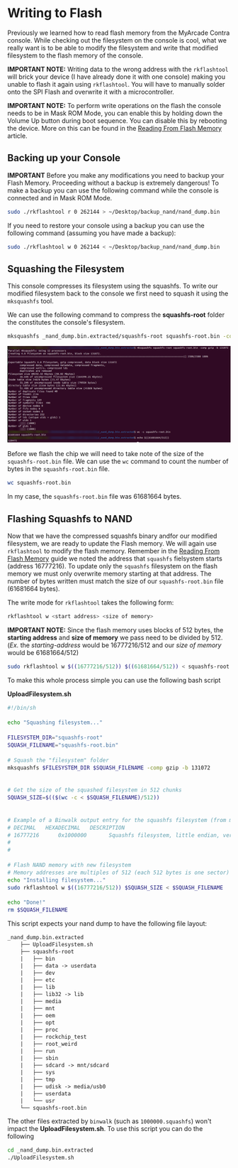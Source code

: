 # Writing to Flash
Previously we learned how to read flash memory from the MyArcade Contra console. While checking out the filesystem on the console is cool, what we really want is to be able to modify the filesystem and write that modified filesystem to the flash memory of the console.

**IMPORTANT NOTE:** Writing data to the wrong address with the `rkflashtool` will brick your device (I have already done it with one console) making you unable to flash it again using `rkflashtool`. You will have to manually solder onto the SPI Flash and overwrite it with a microcontroller. 


**IMPORTANT NOTE:** To perform write operations on the flash the console needs to be in Mask ROM Mode, you can enable this by holding down the Volume Up button during boot sequence. You can disable this by rebooting the device. More on this can be found in the [Reading From Flash Memory](ReadingFlash.md) article. 

## Backing up your Console
**IMPORTANT** Before you make any modifications you need to backup your Flash Memory. Proceeding without a backup is extremely dangerous! To make a backup you can use the following command while the console is connected and in Mask ROM Mode. 

```bash
sudo ./rkflashtool r 0 262144 > ~/Desktop/backup_nand/nand_dump.bin
```

If you need to restore your console using a backup you can use the following command (assuming you have made a backup):

```bash
sudo ./rkflashtool w 0 262144 < ~/Desktop/backup_nand/nand_dump.bin
```

## Squashing the Filesystem
This console compresses its filesystem using the squashfs. To write our modified filesystem back to the console we first need to squash it using the `mksquashfs` tool.

We can use the following command to compress the **squashfs-root** folder the constitutes the console's filesystem.
```bash
mksquashfs _nand_dump.bin.extracted/squashfs-root squashfs-root.bin -comp gzip -b 131072
```

![image](web/SquashFilesystemCapture.png)

Before we flash the chip we will need to take note of the size of the `squashfs-root.bin` file. We can use the `wc` command to count the number of bytes in the `squashfs-root.bin` file.

```bash
wc squashfs-root.bin
```

In my case, the `squashfs-root.bin` file was 61681664 bytes.

## Flashing Squashfs to NAND
Now that we have the compressed squashfs binary andfor our modified filesystem, we are ready to update the Flash memory. We will again use `rkflashtool` to modify the flash memory. Remember in the [Reading From Flash Memory](ReadingFlash.md) guide we noted the address that `squashfs` fielsystem starts (address 16777216). To update only the `squashfs` filesystem on the flash memory we must only overwrite memory starting at that address. The number of bytes written must match the size of our `squashfs-root.bin` file (61681664 bytes).


The write mode for `rkflashtool` takes the following form:

```bash
rkflashtool w <start address> <size of memory>
```

**IMPORTANT NOTE:** Since the flash memory uses blocks of 512 bytes, the **starting address** and **size of memory** we pass need to be divided by 512. (*Ex.* the *starting-address* would be 16777216/512 and our *size of memory* would be 61681664/512) 


```bash
sudo rkflashtool w $((16777216/512)) $((61681664/512)) < squashfs-root.bin
```

To make this whole process simple you can use the following bash script

**UploadFilesystem.sh**
```bash
#!/bin/sh

echo "Squashing filesystem..."

FILESYSTEM_DIR="squashfs-root"
SQUASH_FILENAME="squashfs-root.bin"

# Squash the "filesystem" folder
mksquashfs $FILESYSTEM_DIR $SQUASH_FILENAME -comp gzip -b 131072


# Get the size of the squashed filesystem in 512 chunks
SQUASH_SIZE=$(($(wc -c < $SQUASH_FILENAME)/512))


# Example of a Binwalk output entry for the squashfs filesystem (from my personal console)
# DECIMAL	HEXADECIMAL	  DESCRIPTION
# 16777216      0x1000000       Squashfs filesystem, little endian, version 4.0, compression:gzip, size: 55008974 bytes, 2040 inodes, blocksize: 131072 bytes, created: 2024-05-18 07:35:27
#
#

# Flash NAND memory with new filesystem 
# Memory addresses are multiples of 512 (each 512 bytes is one sector)
echo "Installing filesystem..."
sudo rkflashtool w $((16777216/512)) $SQUASH_SIZE < $SQUASH_FILENAME

echo "Done!"
rm $SQUASH_FILENAME
```

This script expects your nand dump to have the following file layout:

```
_nand_dump.bin.extracted
    ├── UploadFilesystem.sh
    ├── squashfs-root
    |   ├── bin
    |   ├── data -> userdata
    |   ├── dev
    |   ├── etc
    |   ├── lib
    |   ├── lib32 -> lib
    |   ├── media
    |   ├── mnt
    |   ├── oem
    |   ├── opt
    |   ├── proc
    |   ├── rockchip_test
    |   ├── root_weird
    |   ├── run
    |   ├── sbin
    |   ├── sdcard -> mnt/sdcard
    |   ├── sys
    |   ├── tmp
    |   ├── udisk -> media/usb0
    |   ├── userdata
    |   └── usr
    └── squashfs-root.bin
```

The other files extracted by `binwalk` (such as `1000000.squashfs`) won't impact the **UploadFilesystem.sh**. To use this script you can do the following

```bash
cd _nand_dump.bin.extracted
./UploadFilesystem.sh
```
